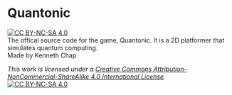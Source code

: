# Quantonic
[![CC BY-NC-SA 4.0][cc-by-nc-sa-shield]][cc-by-nc-sa]<br />The offical source code for the game, Quantonic. It is a 2D platformer that simulates quantum computing.<br />Made by Kenneth Chap
 
*This work is licensed under a
[Creative Commons Attribution-NonCommercial-ShareAlike 4.0 International License][cc-by-nc-sa].*
<br />
[![CC BY-NC-SA 4.0][cc-by-nc-sa-image]][cc-by-nc-sa]

[cc-by-nc-sa]: http://creativecommons.org/licenses/by-nc-sa/4.0/
[cc-by-nc-sa-image]: https://licensebuttons.net/l/by-nc-sa/4.0/88x31.png
[cc-by-nc-sa-shield]: https://img.shields.io/badge/License-CC%20BY--NC--SA%204.0-lightgrey.svg
